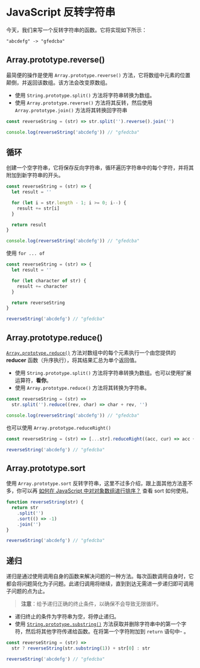 # JavaScript 反转字符串

今天，我们来写一个反转字符串的函数。它将实现如下所示：

```txt
"abcdefg" -> "gfedcba"
```

## Array.prototype.reverse()

最简便的操作是使用 `Array.prototype.reverse()` 方法，它将数组中元素的位置颠倒，并返回该数组。该方法会改变原数组。

- 使用 `String.prototype.split()` 方法将字符串转换为数组。
- 使用 `Array.prototype.reverse()` 方法将其反转，然后使用 `Array.prototype.join()` 方法将其转换回字符串

```js
const reverseString = (str) => str.split('').reverse().join('')

console.log(reverseString('abcdefg')) // "gfedcba"
```

## 循环

创建一个空字符串，它将保存反向字符串，循环遍历字符串中的每个字符，并将其附加到新字符串的开头。

```js
const reverseString = (str) => {
  let result = ''

  for (let i = str.length - 1; i >= 0; i--) {
    result += str[i]
  }

  return result
}

console.log(reverseString('abcdefg')) // "gfedcba"
```

使用 `for ... of`

```js
const reverseString = (str) => {
  let result = ''

  for (let character of str) {
    result += character
  }

  return reverseString
}

reverseString('abcdefg') // "gfedcba"
```

## Array.prototype.reduce()

[`Array.prototype.reduce()`](https://developer.mozilla.org/en-US/docs/Web/JavaScript/Reference/Global_Objects/Array/reverse) 方法对数组中的每个元素执行一个由您提供的 **reducer** 函数（升序执行），将其结果汇总为单个返回值。

- 使用 `String.prototype.split()` 方法将字符串转换为数组。也可以使用扩展运算符，**看你**。
- 使用 `Array.prototype.reduce()` 方法将其转换为字符串。

```js
const reverseString = (str) =>
  str.split('').reduce((rev, char) => char + rev, '')

console.log(reverseString('abcdefg')) // "gfedcba"
```

也可以使用 `Array.prototype.reduceRight()`

```js
const reverseString = (str) => [...str].reduceRight((acc, cur) => acc + cur)

reverseString('abcdefg') // "gfedcba"
```

## Array.prototype.sort

使用 `Array.prototype.sort` 反转字符串，这里不过多介绍，跟上面其他方法差不多，你可以再 [如何在 JavaScript 中对对象数组进行排序？](https://github.com/lio-zero/blog/blob/master/JavaScript/%E5%A6%82%E4%BD%95%E5%9C%A8%20JavaScript%20%E4%B8%AD%E5%AF%B9%E5%AF%B9%E8%B1%A1%E6%95%B0%E7%BB%84%E8%BF%9B%E8%A1%8C%E6%8E%92%E5%BA%8F%EF%BC%9F.md) 查看 sort 如何使用。

```js
function reverseString(str) {
  return str
    .split('')
    .sort(() => -1)
    .join('')
}

reverseString('abcdefg') // "gfedcba"
```

## 递归

递归是通过使用调用自身的函数来解决问题的一种方法。每次函数调用自身时，它都会将问题简化为子问题。此递归调用将继续，直到到达无需进一步递归即可调用子问题的点为止。

> **注意**：给予递归正确的终止条件，以确保不会导致无限循环。

- 递归终止的条件为字符串为空，将停止递归。
- 使用 [`String.prototype.substring()`](https://dev.to/sloan/explain-recursion-like-im-five-5c6) 方法获取并删除字符串中的第一个字符，然后将其他字符传递给函数。在将第一个字符附加到 `return` 语句中- 。

```js
const reverseString = (str) =>
  str ? reverseString(str.substring(1)) + str[0] : str

reverseString('abcdefg') // "gfedcba"
```

